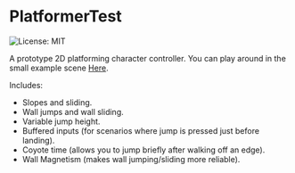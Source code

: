 # PlatformerTest
![License: MIT](https://img.shields.io/badge/License-MIT-brightgreen.svg)

A prototype 2D platforming character controller. 
You can play around in the small example scene [Here](https://samson.itch.io/platformer-test).

Includes:
- Slopes and sliding.
- Wall jumps and wall sliding.
- Variable jump height.
- Buffered inputs (for scenarios where jump is pressed just before landing).
- Coyote time (allows you to jump briefly after walking off an edge).
- Wall Magnetism (makes wall jumping/sliding more reliable).

